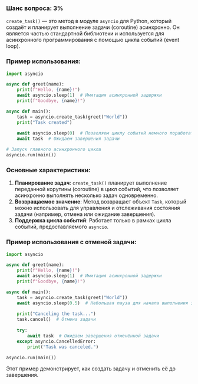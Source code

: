 ### Шанс вопроса: 3%

`create_task()` — это метод в модуле `asyncio` для Python, который создаёт и планирует выполнение задачи (coroutine) асинхронно. Он является частью стандартной библиотеки и используется для асинхронного программирования с помощью цикла событий (event loop).

### Пример использования:
```python
import asyncio

async def greet(name):
    print(f"Hello, {name}!")
    await asyncio.sleep(1)  # Имитация асинхронной задержки
    print(f"Goodbye, {name}!")

async def main():
    task = asyncio.create_task(greet("World"))
    print("Task created")
    
    await asyncio.sleep(0)  # Позволяем циклу событий немного поработать
    await task  # Ожидаем завершения задачи

# Запуск главного асинхронного цикла
asyncio.run(main())
```

### Основные характеристики:
1. **Планирование задач**: `create_task()` планирует выполнение переданной корутины (coroutine) в цикл событий, что позволяет асинхронно выполнять несколько задач одновременно.
2. **Возвращаемое значение**: Метод возвращает объект `Task`, который можно использовать для управления и отслеживания состояния задачи (например, отмена или ожидание завершения).
3. **Поддержка цикла событий**: Работает только в рамках цикла событий, предоставляемого `asyncio`.

### Пример использования с отменой задачи:
```python
import asyncio

async def greet(name):
    print(f"Hello, {name}!")
    await asyncio.sleep(1)  # Имитация асинхронной задержки
    print(f"Goodbye, {name}!")

async def main():
    task = asyncio.create_task(greet("World"))
    await asyncio.sleep(0.5)  # Небольшая пауза для начала выполнения задачи
    
    print("Canceling the task...")
    task.cancel()  # Отмена задачи
    
    try:
        await task  # Ожидаем завершения отменённой задачи
    except asyncio.CancelledError:
        print("Task was canceled.")

asyncio.run(main())
```

Этот пример демонстрирует, как создать задачу и отменить её до завершения.